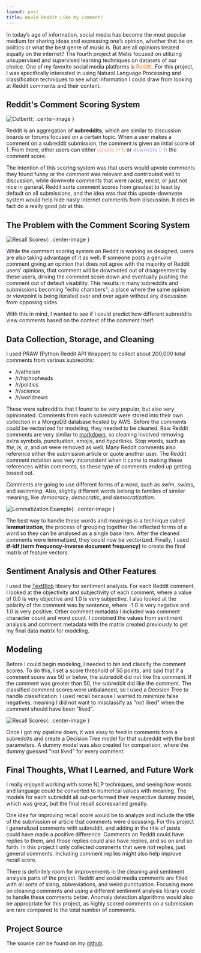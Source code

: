 ```yaml
---  
layout: post  
title: Would Reddit Like My Comment?  
---  
```


In today’s age of information, social media has become the most popular medium for sharing ideas and expressing one’s opinion, whether that be on politics or what the best genre of music is. But are all opinions treated equally on the internet? The fourth project at Metis focused on utilizing unsupervised and supervised learning techniques on datasets of our choice. One of my favorite social media platforms is <span style="color:#ff5700">Reddit</span>. For this project, I was specifically interested in using Natural Language Processing and classification techniques to see what information I could draw from looking at Reddit comments and their content.  

## Reddit's Comment Scoring System  

![Colbert](https://zachheick.github.io/images/Project_Fletcher_images/colbert.png){: .center-image }  

Reddit is an aggregation of **subreddits**, which are similar to discussion boards or forums focused on a certain topic. When a user makes a comment on a subreddit submission, the comment is given an intial score of 1. From there, other users can either <span style="color:#ff8b60">upvote (+1)</span> or <span style="color:#9494ff">downvote (-1)</span> the comment score.  

The intention of this scoring system was that users would upvote comments they found funny or the comment was relevant and contributed well to discussion, while downvote comments that were racist, sexist, or just not nice in general. Reddit sorts comment scores from greatest to least by default on all submissions, and the idea was that this upvote-downvote system would help hide nasty internet comments from discussion. It does in fact do a really good job at this.  

## The Problem with the Comment Scoring System  

![Recall Scores](https://zachheick.github.io/images/Project_Fletcher_images/echo_chamber.jpeg){: .center-image }

While the comment scoring system on Reddit is working as designed, users are also taking advantage of it as well. If someone posts a genuine comment giving an opinion that does not agree with the majority of Reddit users' opinions, that comment will be downvoted out of disagreement by these users, driving the comment score down and eventually pushing the comment out of default visability. This results in many subreddits and submissions becoming "echo chambers"; a place where the same opinion or viewpoint is being iterated over and over again without any discussion from opposing sides.  

With this in mind, I wanted to see if I could predict how different subreddits view comments based on the context of the comment itself.  

## Data Collection, Storage, and Cleaning    

I used PRAW (Python Reddit API Wrapper) to collect about 200,000 total comments from various subreddits:

   * /r/atheism
   * /r/hiphopheads
   * /r/politics
   * /r/science
   * /r/worldnews

These were subreddits that I found to be very popular, but also very opinionated. Comments from each subreddit were stored into their own collection in a MongoDB database hosted by AWS. Before the comments could be vectorized for modeling, they needed to be cleaned. Raw Reddit comments are very similar to [markdown](https://help.github.com/articles/basic-writing-and-formatting-syntax/), so cleaning involved removing extra symbols, punctuation, emojis, and hyperlinks. Stop words, such as *the*, *is*, *a*, and *on* were removed as well. Many Reddit comments also reference either the submission article or quote another user. The Reddit comment notation was very inconsistent when it came to making these references within comments, so these type of comments ended up getting tossed out.    

Comments are going to use different forms of a word, such as *swim*, *swims*, and *swimming*. Also, slightly different words belong to families of similar meaning, like *democracy*, *democratic*, and *democratization*.  

![Lemmatization Example](https://zachheick.github.io/images/Project_Fletcher_images/lemma_example.png){: .center-image }  

The best way to handle these words and meanings is a technique called **lemmatization**, the process of grouping together the inflected forms of a word so they can be analysed as a single base item. After the cleaned comments were lemmatized, they could now be vectorized. Finally, I used **tf-idf (term frequency–inverse document frequency)** to create the final matrix of feature vectors.  

## Sentiment Analysis and Other Features  

I used the [TextBlob](https://textblob.readthedocs.io/en/dev/) library for sentiment analysis. For each Reddit comment, I looked at the objectivity and subjectivity of each comment, where a value of 0.0 is very objective and 1.0 is very subjective. I also looked at the polarity of the comment was by sentence, where -1.0 is very negative and 1.0 is very positive. Other comment metadata I included was comment character count and word count. I combined the values from sentiment analysis and comment metadata with the matrix created previously to get my final data matrix for modeling.   

## Modeling  

Before I could begin modeling, I needed to bin and classify the comment scores. To do this, I set a score threshold of 50 points, and said that if a comment score was 50 or below, the subreddit did not like the comment. If the comment was greater than 50, the subreddit did like the comment. The classified comment scores were unbalanced, so I used a Decision Tree to handle classification. I used recall because I wanted to minimize false negatives, meaning I did not want to misclassify as "not liked" when the comment should have been "liked".  

![Recall Scores](https://zachheick.github.io/images/Project_Fletcher_images/score_vs_recall.png){: .center-image }  

Once I got my pipeline down, it was easy to feed in comments from a subreddits and create a Decision Tree model for that subreddit with the best parameters. A dummy model was also created for comparison, where the dummy guessed "not liked" for every comment. 

## Final Thoughts, What I Learned, and Future Work  

I really enjoyed working with some NLP techniques, and seeing how words and language could be converted to numerical values with meaning. The models for each subreddit all out-performed their respective dummy model, which was great, but the final recall scoresvaried greatly.  

One idea for improving recall score would be to analyze and include the title of the submission or article that comments were discussing. For this project I generalized comments with subreddit, and adding in the title of posts could have made a positive difference. Comments on Reddit could have replies to them, and those replies could also have replies, and so on and so forth. In this project I only collected comments that were *not* replies, just general comments. Including comment replies might also help improve recall score.  

There is definitely room for improvements in the cleaning and sentiment analysis parts of the project. Reddit and social media comments are filled with all sorts of slang, abbreviations, and weird punctuation. Focusing more on cleaning comments and using a different sentiment analysis library could to handle these comments better. Anomaly detection algorithms would also be appropriate for this project, as highly scored comments on a submission are rare compared to the total number of comments.  

## Project Source  

The source can be found on my [github](https://github.com/ZachHeick/Project_Fletcher).
